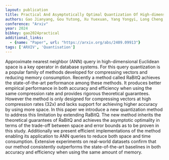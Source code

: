 ```yaml
---
layout: publication
title: Practical And Asymptotically Optimal Quantization Of High-dimensional Vectors In Euclidean Space For Approximate Nearest Neighbor Search
authors: Gao Jianyang, Gou Yutong, Xu Yuexuan, Yang Yongyi, Long Cheng, Wong Raymond Chi-wing
conference: "Arxiv"
year: 2024
bibkey: gao2024practical
additional_links:
  - {name: "Paper", url: "https://arxiv.org/abs/2409.09913"}
tags: ['ARXIV', 'Quantisation']
---
```

Approximate nearest neighbor (ANN) query in high-dimensional Euclidean space is a key operator in database systems. For this query quantization is a popular family of methods developed for compressing vectors and reducing memory consumption. Recently a method called RaBitQ achieves the state-of-the-art performance among these methods. It produces better empirical performance in both accuracy and efficiency when using the same compression rate and provides rigorous theoretical guarantees. However the method is only designed for compressing vectors at high compression rates (32x) and lacks support for achieving higher accuracy by using more space. In this paper we introduce a new quantization method to address this limitation by extending RaBitQ. The new method inherits the theoretical guarantees of RaBitQ and achieves the asymptotic optimality in terms of the trade-off between space and error bounds as to be proven in this study. Additionally we present efficient implementations of the method enabling its application to ANN queries to reduce both space and time consumption. Extensive experiments on real-world datasets confirm that our method consistently outperforms the state-of-the-art baselines in both accuracy and efficiency when using the same amount of memory.
